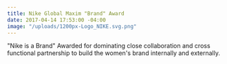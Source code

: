 ```yaml
---
title: Nike Global Maxim "Brand" Award
date: 2017-04-14 17:53:00 -04:00
image: "/uploads/1200px-Logo_NIKE.svg.png"
---
```


"Nike is a Brand" Awarded for dominating close collaboration and cross functional partnership to build the women's brand internally and externally. 